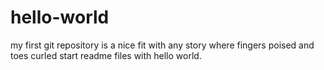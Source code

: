 # hello-world
my first git repository
is a nice fit with any story
where fingers poised and toes curled
start readme files with hello world.
